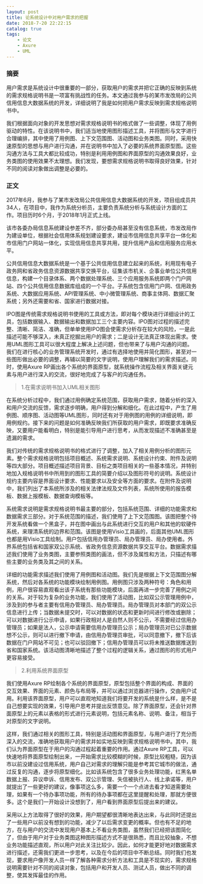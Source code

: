 ```yaml
---
layout: post
title: 论系统设计中对用户需求的把握
date: 2018-7-20 22:22:15
catalog: true
tags:
    - 论文
    - Axure
    - UML
---
```


### **摘要**

用户需求是系统设计中很重要的一部分，获取用户的需求并把它正确的反映到系统的需求规格说明书是一项富有挑战性的任务。本文通过我参与的某市发改局的公共信用信息大数据系统的开发，详细说明了我是如何把用户需求反映到需求规格说明书中。

我们根据面向对象的开发思想对需求规格说明书的格式做了一些调整，体现了用例驱动的特性。在该说明书中，我们适当地使用图形描述工具，并将图形与文字进行合理编排，其中使用了用例图、上下文范围图、活动图和业务类图。同时，采用快速原型的思想与用户进行沟通，并在说明书中加入了必要的系统界面原型图。这些沟通方法与工具大都比较成功，特别是利用用例图和界面原型的沟通效果良好，业务类图的使用效果不太理想。我们发现，要想需求规格说明书取得良好效果，针对不同的阅读对象做出调整是必要的。

### **正文**

2017年6月，我参与了某市发改局公共信用信息大数据系统的开发，项目组成员共34人，在项目中，我作为系统分析员，主要负责系统分析与系统设计方面的工作。项目历时6个月，于2018年1月正式上线。

该市各委办局信息系统建设参差不齐，部分委办局甚至没有信息系统，市发改局作为建设单位，根据社会信用体系规划建设要求，建设市信用信息共享平台一体化和市信用门户网站一体化，实现信用信息共享共用，提升信用产品和信用服务应用水平。

公共信用信息大数据系统是一个基于公共信用信息建立起来的系统，利用现有电子政务网和省政务信息资源数据共享交换平台，征集该市机关、企事业单位公共信用信息，构建一个目录体系、两个数据处理系统、三个应用服务系统即两个门户网站、四个公共信用信息数据库组成的一个平台。子系统包含信用门户网、信用政务系统、大数据应用系统、API管理系统、中小微管理系统、商事主体网、数据汇聚系统；另外还需要和省、国家进行数据对接。
	
IPO图是传统需求规格说明书使用的工具或方法，即对每个模块进行详细设计的工具，包括数据输入、数据输出和数据加工三个主要内容。IPO图对过程的描述完整、清晰、简洁、准确，但单单使用IPO图会使需求分析存在较大的风险，一是此描述可能不够深入，未真正挖掘出用户的需求；二是设计无法真正体现出需求。使用UML图形工具可以很大程度上解决上述问题，但也带来了与用户沟通的问题。我们在进行核心的业务管理系统开发时，通过有选择地使用并简化图形，甚至对一些图形做出必要的调整，再辅以简要的文字说明，使用户理解我们的需求描述。同时，使用Axure RP画出各个系统的界面原型，就系统操作流程及相关界面关键元素与用户进行深入的交流，很好地完成了与客户的沟通任务。

> 1.在需求说明书加入UML相关图形

在系统分析过程中，我们通过用例确定系统范围，获取用户需求，随着分析的深入和用户交流的反馈，需求逐步明确，用户得到分解和细化。在此过程中，产生了用例图、顺序图、活动图等UML图形，同时还有对于用例图的用例的详细说明，即用例规约。接下来的问题是如何准确反映我们所获取的用户需求，即既要求准确反映，又要用户能看明白，特别是能引导用户进行思考，从而发现描述不准确甚至是遗漏的需求。

我们对传统的需求规格说明书的格式进行了调整，加入了相关用例分析的图形元素。整个需求规格说明包括项目概述、系统需求说明、系统设计约束、附件及说明等四大部分。项目概述描述项目背景、目标之类项目相关的一些基本情况，并特别地加入规格说明书中所用到的图形工具的简要介绍以及图形符号的说明。系统设计规约主要内容是界面设计要求、性能要求以及安全等方面的要求。在附件及说明中，我们列出了本系统所涉及的相关法律法规及文件列表，系统所使用的报告模板、数据上报模板、数据查询模板等。

系统需求说明是需求规格说明书最主要的部分，包括系统范围、详细的功能需求和数据需求三部分。对于系统范围的描述，我们使用了上下文范围图。该图把整个待开发系统看做一个黑盒子，并在图中画出与此系统进行交互的用户和其他的软硬件系统，来理清系统的边界和范围。该图是使用Visio工具画的，后面其他UML图形也都是用Visio工具绘制。用户包括信用办管理员、局办管理员、局办使用者。外界系统包括省和国家双公示系统、省政务信息资源数据共享交互平台。数据需求描述我们使用了业务类图，主要参照类图的画法，但不涉及属性和方法，只描述有哪些主要的业务类及其之间的关系。

详细的功能需求描述我们使用了用例图和活动图。我们先是根据上下文范围图分解系统，然后对各系统的功能模块绘制用例图。用例图只涉及两种符号：角色和用例，用户很容易直观看出该子系统有那些功能模块，后面再进一步完善了用例之间的关系。对于较为复杂的业务功能，我们使用了活动图，比如双公示管理用例中，涉及到的参与者主要有信用办管理员、局办管理员。局办管理员对本部门的双公示信息进行上传；当数据未提交时，可以对数据的状态和更新时间进行修改或删除；可以对数据进行公示申请，如果行政相对人是自然人则不公示，不需要经过信用办管理员；如果是法人，公示申请需要信用办管理员公示；局办管理员对已公示数据想不公示，则可以进行撤下申请，由信用办管理员审批，可以同意撤下，撤下后该数据在门户网站不可见；也可以驳回撤下；信用办管理员可以将未推送数据推送到省和国家系统。该活动图清晰地描述了整个过程的逻辑关系，通过图形的形式用户更容易接受。

> 2.利用系统界面原型

我们使用Axure RP绘制各个系统的界面原型，原型包括整个界面的构成、界面的交互效果、界面的元素、颜色与布局等，并可以通过浏览器进行操作，交由用户试用。利用该界面原型，用户可以直观地知道我们将要开发的系统是什么样，是不是自己想要实现的效果，引导用户思考并提出反馈意见。除了界面原型，还会针对界面原型上的元素以表格的形式进行元素说明，包括元素名称、说明、备注，相当于对原型的文字说明。

这样，我们通过相关的图形工具，特别是活动图和界面原型，与用户进行了充分而深入的交流，准确地获取用户的需求并如实地反映到需求规格说明书中。其中，我们认为界面原型在于用户的沟通过程起着重要的作用。通过Axure RP工具，可以快速地将界面原型绘制出来，一开始需求比较模糊的时候，原型比较粗糙，因为该市以前没建设过信用系统，用户自己对需求的理解只能是参考其它城市的做法，通过反复的沟通，逐步将原型细化。比如该系统包含了很多业务处理功能，红黑名单数据上报、异议申诉、信用发布、双公示管理、失信被执行人、线上承诺等，用户就提出了一些更好的建议，像事项这么多，需要一个一个点进去看才知道需要处理，如果有一个待办事项功能，所有的待办事项都在这里提醒和处理，那就方便很多。这个是我们一开始设计没想到了，用户看到界面原型后提出来的建议。

采用以上方法取得了很好的效果，用户期望都很清晰地表达出来，与此同时还提出了一些用户以前没有想到的功能，减少了以后需求变更的概率。但也有不足的地方，在与用户的交流中发现用户基本上不看业务类图，虽然我们已经把该图简化了，但由于用户对于业务类图这种图形描述方式不是很熟悉，而且比较抽象，不想业务功能描述直观，所以用户对此关注比较少。因此，如何才能更好地对数据需求进行描述，还需我们更进一步思考，以及在今后的项目中不断总结。同时我们也发现，要求用户像开发人员一样了解各种需求分析方法和工具是不现实的，需求规格说明需要针对不同的阅读对象，包括用户和开发人员、测试人员，做出不同的调整，使其发挥最佳的作用。
